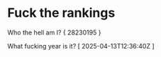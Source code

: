 # Fuck the rankings

Who the hell am I?
{ 28230195 }

What fucking year is it?
[ 2025-04-13T12:36:40Z ]
